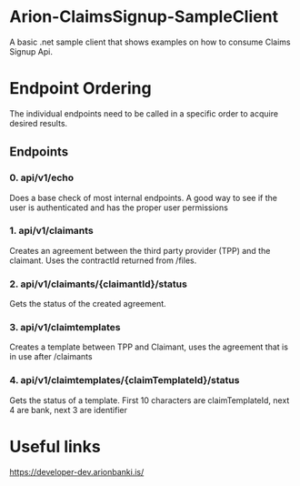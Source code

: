 # Arion-ClaimsSignup-SampleClient
A basic .net sample client that shows examples on how to consume Claims Signup Api.

# Endpoint Ordering
The individual endpoints need to be called in a specific order to acquire desired results.

## Endpoints
### 0. api/v1/echo
Does a base check of most internal endpoints. A good way to see if the user is authenticated and has the proper user permissions

### 1. api/v1/claimants
Creates an agreement between the third party provider (TPP) and the claimant. Uses the contractId returned from /files.

### 2. api/v1/claimants/{claimantId}/status
Gets the status of the created agreement.

### 3. api/v1/claimtemplates
Creates a template between TPP and Claimant, uses the agreement that is in use after /claimants

### 4. api/v1/claimtemplates/{claimTemplateId}/status
Gets the status of a template. First 10 characters are claimTemplateId, next 4 are bank, next 3 are identifier

# Useful links
https://developer-dev.arionbanki.is/

